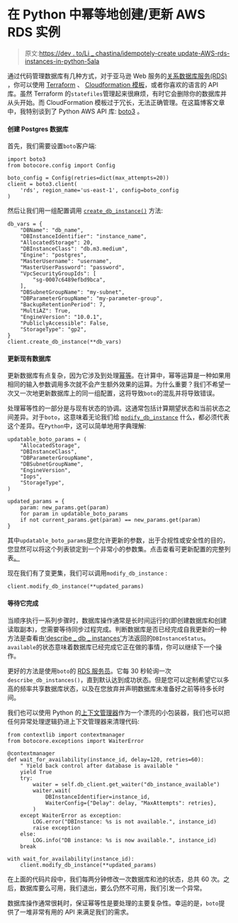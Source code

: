 # 在 Python 中幂等地创建/更新 AWS RDS 实例

> 原文:[https://dev . to/Li _ chastina/idempotely-create update-AWS-rds-instances-in-python-5ala](https://dev.to/li_chastina/idempotently-createupdate-aws-rds-instances-in-python-5ala)

通过代码管理数据库有几种方式，对于亚马逊 Web 服务的[关系数据库服务(RDS)](https://aws.amazon.com/rds/) ，你可以使用 [Terraform](https://www.terraform.io/docs/providers/aws/r/db_instance.html) 、 [Cloudformation 模板](https://docs.aws.amazon.com/AWSCloudFormation/latest/UserGuide/aws-properties-rds-database-instance.html)，或者你喜欢的语言的 API 库。虽然 Terraform 的`statefiles`管理起来很麻烦，有时它会删除你的数据库并从头开始。而 CloudFormation 模板过于冗长，无法正确管理。在这篇博客文章中，我特别谈到了 Python AWS API 库: [boto3](https://boto3.amazonaws.com/v1/documentation/api/latest/reference/services/rds.html) 。

#### 创建 Postgres 数据库

首先，我们需要设置`boto`客户端:

```
import boto3
from botocore.config import Config

boto_config = Config(retries=dict(max_attempts=20))
client = boto3.client(
    'rds', region_name='us-east-1', config=boto_config
) 
```

然后让我们用一组配置调用 [`create_db_instance()`](https://boto3.amazonaws.com/v1/documentation/api/latest/reference/services/rds.html#RDS.Client.create_db_instance) 方法:

```
db_vars = {
    "DBName": "db_name",
    "DBInstanceIdentifier": "instance_name",
    "AllocatedStorage": 20,
    "DBInstanceClass": "db.m3.medium",
    "Engine": "postgres",
    "MasterUsername": "username",
    "MasterUserPassword": "password",
    "VpcSecurityGroupIds": [
        "sg-0007c6489efbd9bca",
    ],
    "DBSubnetGroupName": "my-subnet",
    "DBParameterGroupName": "my-parameter-group",
    "BackupRetentionPeriod": 7,
    "MultiAZ": True,
    "EngineVersion": "10.0.1",
    "PubliclyAccessible": False,
    "StorageType": "gp2",
}
client.create_db_instance(**db_vars) 
```

#### 更新现有数据库

更新数据库有点复杂，因为它涉及到处理[幂等](https://stackoverflow.com/a/1077421)。在计算中，幂等运算是一种如果用相同的输入参数调用多次就不会产生额外效果的运算。为什么重要？我们不希望一次又一次地更新数据库上的同一组配置，这将导致`boto`的混乱并将导致错误。

处理幂等性的一部分是与现有状态的协调。这通常包括计算期望状态和当前状态之间差异。对于`boto`，这意味着无论我们给 [`modify_db_instance`](https://boto3.amazonaws.com/v1/documentation/api/latest/reference/services/rds.html#RDS.Client.modify_db_instance) 什么，都必须代表这个差异。在`Python`中，这可以简单地用字典理解:

```
updatable_boto_params = (
    "AllocatedStorage",
    "DBInstanceClass",
    "DBParameterGroupName",
    "DBSubnetGroupName",
    "EngineVersion",
    "Iops",
    "StorageType",
)

updated_params = {
    param: new_params.get(param)
    for param in updatable_boto_params
    if not current_params.get(param) == new_params.get(param)
} 
```

其中`updatable_boto_params`是您允许更新的参数，出于合规性或安全性的目的，您显然可以将这个列表锁定到一个非常小的参数集。点击查看可更新配置的完整列表[。](https://boto3.amazonaws.com/v1/documentation/api/latest/reference/services/rds.html#RDS.Client.modify_db_instance)

现在我们有了变更集，我们可以调用`modify_db_instance` :

```
client.modify_db_instance(**updated_params) 
```

#### 等待它完成

当顺序执行一系列步骤时，数据库操作通常是长时间运行的(即创建数据库和创建读取副本)，您需要等待同步过程完成。判断数据库是否已经完成自我更新的一种方法是查看由[‘describe _ db _ instances’](https://boto3.amazonaws.com/v1/documentation/api/latest/reference/services/rds.html#RDS.Client.describe_db_instances)方法返回的`DBInstanceStatus`。`available`的状态意味着数据库已经完成它正在做的事情，你可以继续下一个操作。

更好的方法是使用`boto`的 [RDS 服务员](https://boto3.amazonaws.com/v1/documentation/api/latest/reference/services/rds.html#RDS.Waiter.DBInstanceAvailable)。它每 30 秒轮询一次`describe_db_instances()`，直到默认达到成功状态。但是您可以定制希望它以多高的频率共享数据库状态，以及在您放弃并声明数据库未准备好之前等待多长时间。

我们也可以使用 Python 的[上下文管理器](http://book.pythontips.com/en/latest/context_managers.html)作为一个漂亮的小包装器，我们也可以把任何异常处理逻辑扔进上下文管理器来清理代码:

```
from contextlib import contextmanager
from botocore.exceptions import WaiterError

@contextmanager
def wait_for_availability(instance_id, delay=120, retries=60):
    " Yield back control after database is available "
    yield True
    try:
        waiter = self.db_client.get_waiter("db_instance_available")
        waiter.wait(
            DBInstanceIdentifier=instance_id,
            WaiterConfig={"Delay": delay, "MaxAttempts": retries},
        )
    except WaiterError as exception:
        LOG.error("DBInstance: %s is not available.", instance_id)
        raise exception
    else:
        LOG.info("DB instance: %s is now available.", instance_id)
    break

with wait_for_availability(instance_id):
    client.modify_db_instance(**updated_params) 
```

在上面的代码片段中，我们每两分钟修改一次数据库和池的状态，总共 60 次。之后，数据库要么可用，我们退出，要么仍然不可用，我们引发一个异常。

数据库操作通常很耗时，保证幂等性是要处理的主要复杂性。幸运的是，`boto`提供了一堆非常有用的 API 来满足我们的需求。